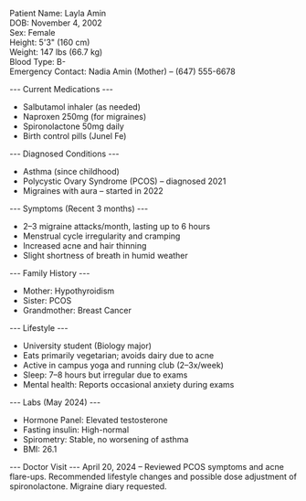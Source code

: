 Patient Name: Layla Amin  
DOB: November 4, 2002  
Sex: Female  
Height: 5'3" (160 cm)  
Weight: 147 lbs (66.7 kg)  
Blood Type: B-  
Emergency Contact: Nadia Amin (Mother) – (647) 555-6678

--- Current Medications ---
- Salbutamol inhaler (as needed)
- Naproxen 250mg (for migraines)
- Spironolactone 50mg daily
- Birth control pills (Junel Fe)

--- Diagnosed Conditions ---
- Asthma (since childhood)
- Polycystic Ovary Syndrome (PCOS) – diagnosed 2021
- Migraines with aura – started in 2022

--- Symptoms (Recent 3 months) ---
- 2–3 migraine attacks/month, lasting up to 6 hours
- Menstrual cycle irregularity and cramping
- Increased acne and hair thinning
- Slight shortness of breath in humid weather

--- Family History ---
- Mother: Hypothyroidism
- Sister: PCOS
- Grandmother: Breast Cancer

--- Lifestyle ---
- University student (Biology major)
- Eats primarily vegetarian; avoids dairy due to acne
- Active in campus yoga and running club (2–3x/week)
- Sleep: 7–8 hours but irregular due to exams
- Mental health: Reports occasional anxiety during exams

--- Labs (May 2024) ---
- Hormone Panel: Elevated testosterone
- Fasting insulin: High-normal
- Spirometry: Stable, no worsening of asthma
- BMI: 26.1

--- Doctor Visit ---
April 20, 2024 – Reviewed PCOS symptoms and acne flare-ups. Recommended lifestyle changes and possible dose adjustment of spironolactone. Migraine diary requested.
